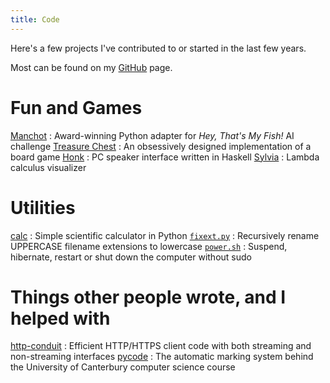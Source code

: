 ```yaml
---
title: Code
---
```


Here's a few projects I've contributed to or started in the last few years.

Most can be found on my [GitHub][] page.

[GitHub]: https://github.com/lfairy


Fun and Games
=============

[Manchot](https://github.com/lfairy/manchot)
  : Award-winning Python adapter for *Hey, That's My Fish!* AI challenge
[Treasure Chest](https://github.com/lfairy/treasure-chest)
  : An obsessively designed implementation of a board game
[Honk](http://lfairy.github.com/honk/)
  : PC speaker interface written in Haskell
[Sylvia](https://github.com/lfairy/sylvia)
  : Lambda calculus visualizer


Utilities
=========

[calc](https://github.com/lfairy/calc)
  : Simple scientific calculator in Python
[`fixext.py`](https://gist.github.com/986211)
  : Recursively rename UPPERCASE filename extensions to lowercase
[`power.sh`](https://gist.github.com/988104)
  : Suspend, hibernate, restart or shut down the computer without sudo


Things other people wrote, and I helped with
============================================

[http-conduit](https://github.com/snoyberg/http-conduit/pull/30)
  : Efficient HTTP/HTTPS client code with both streaming and non-streaming interfaces
[pycode](https://github.com/trampgeek/pycode/pull/3)
  : The automatic marking system behind the University of Canterbury computer science course
